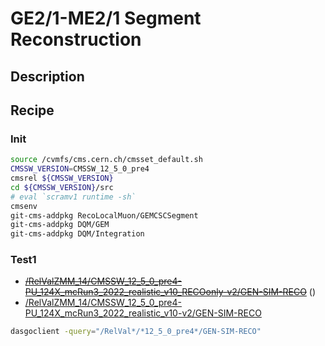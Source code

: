 # GE2/1-ME2/1 Segment Reconstruction
## Description

## Recipe
### Init
```bash
source /cvmfs/cms.cern.ch/cmsset_default.sh
CMSSW_VERSION=CMSSW_12_5_0_pre4
cmsrel ${CMSSW_VERSION}
cd ${CMSSW_VERSION}/src
# eval `scramv1 runtime -sh`
cmsenv
git-cms-addpkg RecoLocalMuon/GEMCSCSegment
git-cms-addpkg DQM/GEM
git-cms-addpkg DQM/Integration
```

### Test1
- ~~[/RelValZMM_14/CMSSW_12_5_0_pre4-PU_124X_mcRun3_2022_realistic_v10_RECOonly-v2/GEN-SIM-RECO](https://cms-pdmv.cern.ch/relval/relvals?prepid=CMSSW_12_5_0_pre4__AUTOMATED_fullsim_PU_2022_14TeV_RECOonly-ZMM_14-00002)~~ ()
- [/RelValZMM_14/CMSSW_12_5_0_pre4-PU_124X_mcRun3_2022_realistic_v10-v2/GEN-SIM-RECO]()
```bash
dasgoclient -query="/RelVal*/*12_5_0_pre4*/GEN-SIM-RECO"

```
